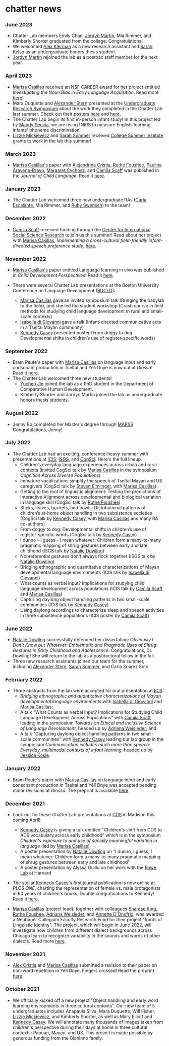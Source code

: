 # chatter news

### June 2023
* Chatter Lab members Emily Chan, [Jordyn Martin](../bios/jordyn-aboutme/), Mia Rimmer, and Kimberly Shorter graduated from the college. Congratulations!
* We welcomed [Alex Klerman](../bios-aboutme/) as a new research assistant and [Sarah Kelso](../bios/sarahk-aboutme/) as an undergraduate honors thesis student.
* [Jordyn Martin](../bios/jordyn-aboutme/) rejoined the lab as a postbac staff member for the next year.

### April 2023
* [Marisa Casillas](../bios/marisa-aboutme/) received an NSF CAREER award for her project entitled _Investigating the Noun Bias in Early Language Acquisition_. Read more [here](https://www.nsf.gov/awardsearch/showAward?AWD_ID=2238609&HistoricalAwards=false)!
* Mara Duquette and [Alexander Stern](../bios/alexander-aboutme/) presented at the [Undergraduate Research Symposium](https://ccrf.uchicago.edu/uchicagoresearchsymposium) about the work they completed in the Chatter Lab last summer. Check out their posters [here](https://ugradresearchsymposium.omeka.net/items/show/115) and [here](https://ugradresearchsymposium.omeka.net/items/show/103).
* The Chatter Lab begin its first in-person infant study! In this project led by [Mandy Seccia](https://voices.uchicago.edu/bermanlab/amanda-seccia/), we are using fNIRS to measure English-learning infants' phoneme discrimination.
* [Lizzie Mickiewicz](../bios/lizzie-aboutme/) and [Sarah Sommer](../bios/sarah-aboutme/) received [College Summer Institute](https://ccrf.uchicago.edu/undergraduate-research/college-summer-institute-csi) grants to work in the lab this summer!

### March 2023
* [Marisa Casillas's](../bios/marisa-aboutme/) paper with [Alejandrina Cristia](https://sites.google.com/site/acrsta), [Ruthe Foushee](https://ruthefoushee.com/), [Paulina Aravena-Bravo](https://www.uchile.cl/portafolio-academico/portafolio-academico/academico/71256), [Margaret Cychosz](https://megseekosh.github.io/), and [Camila Scaff](https://camilascaff.com/) was published in the _Journal of Child Language_. Read it [here](/lab-publications/Cristia_et_al_2023_Combining_observational_and_experimental_approaches_JCL.pdf).

### January 2023
* The Chatter Lab welcomed three new undergraduate RAs ([Carla Escalante](../bios/carla-aboutme/), Mia Rimmer, and [Ruby Swensen](../bios/ruby-aboutme/)) to the team!

### December 2022
* [Camila Scaff](https://camilascaff.com/) received funding through the [Center for International Social Science Research](https://cissr.uchicago.edu/) to join us this summer! Read about her project with [Marisa Casillas](../bios/marisa-aboutme/), _Implementing a cross-cultural field-friendly infant-directed speech preference study_, [here](https://cissr.uchicago.edu/23-24-FacultyProject-Casillas).

### November 2022
* [Marisa Casillas's](../bios/marisa-aboutme/) paper entitled Language learning in vivo was published in _Child Development Perspectives_! Read it [here](/lab-publications/Casillas_2022_Learning_language_in_vivo_CDP.pdf).

* There were several Chatter Lab presentations at the Boston University Conference on Language Development ([BUCLD](https://www.bu.edu/bucld/)):
	* [Marisa Casillas](../bios/marisa-aboutme/) gave an invited symposium talk (Bringing the babylab to the field), and she led the student workshop (Crash course in field methods for studying child language development in rural and small-scale contexts)
	* [Isabella di Giovanni](../bios/isabella-aboutme/) gave a talk (Infant-directed communicative acts in a Tseltal Mayan community)
	* [Kennedy Casey](https://kennedycasey.github.io/) presented poster (From doggy to dog: Developmental shifts in children’s use of register-specific words)

### September 2022
* Bram Peute's paper with [Marisa Casillas](../bios/marisa-aboutme/) on language input and early consonant production in Tseltal and Yélî Dnye is now out at _Glossa_! Read it [here](/lab-publications/PeuteCasillas_2022-early_consonant_production_in_tseltal_and_yeli_dnye-Glossa.pdf).
* The Chatter Lab welcomed three new students! 
	* [Yuchen Jin](../bios/yuchen-aboutme/) joined the lab as a PhD student in the Department of Comparative Human Development. 
	* Kimberly Shorter and Jordyn Martin joined the lab as undergraduate honors thesis students. 

### August 2022
* Jenny Bo completed her Master's degree through [MAPSS](https://mapss.uchicago.edu/). Congratulations, Jenny!

### July 2022
* The Chatter Lab had an exciting, conference-heavy summer with presentations at [ICIS](https://infantstudies.org/2022-congress/), [ISGS](https://isgs9conference.wixsite.com/isgs9), and [CogSci](https://cognitivesciencesociety.org/cogsci-2022/). Here's the full lineup:
	* Children’s everyday language experiences across urban and rural contexts (Invited CogSci talk by [Marisa Casillas](../bios/marisa-aboutme/) in the symposium _Cognition Across Diverse Populations_)
	* Immature vocalizations simplify the speech of Tseltal Mayan and US caregivers (CogSci talk by [Steven Elmlinger](https://stevenlelmlinger.com/), with [Marisa Casillas](../bios/marisa-aboutme/))
	* Getting to the root of linguistic alignment:
Testing the predictions of Interactive Alignment
across developmental and biological variation in
language skill (CogSci talk by [Ruthe Foushee](https://ruthefoushee.com/))
	* Sticks, leaves, buckets, and bowls: Distributional patterns of children’s at-home object handling in two subsistence societies (CogSci talk by [Kennedy Casey](https://kennedycasey.github.io/), with [Marisa Casillas](../bios/marisa-aboutme/) and many RA co-authors)
	*  From doggy to dog: Developmental shifts in children’s use of register-specific words (CogSci talk by  [Kennedy Casey](https://kennedycasey.github.io/))
	*  I dunno - I guess - I mean whatever: Children form a many-to-many pragmatic mapping of shrug gestures between early and late childhood (ISGS talk by [Natalie Dowling](https://www.nrdowling.com/))
	*  Nonreferential gestures don't always flock together (ISGS talk by [Natalie Dowling](https://www.nrdowling.com/))
	* Bridging ethnographic and quantitative characterizations of Mayan developmental language environments (ICIS talk by [Isabella di Giovanni](../bios/isabella-aboutme/))
	* What counts as verbal input? Implications for studying child language development across populations (ICIS talk by [Camila Scaff](https://camilascaff.com/) and [Marisa Casillas](../bios/marisa-aboutme/))
    * Capturing daylong object handling patterns in two small-scale communities (ICIS talk by [Kennedy Casey](https://kennedycasey.github.io/))
    * Using daylong recordings to characterize sleep and speech activities in three subsistence populations (ICIS poster by [Camila Scaff](https://camilascaff.com/))

### June 2022
* [Natalie Dowling](https://www.nrdowling.com/) successfully defended her dissertation: _Obviously I Don't Know but Whatever: Emblematic and Pragmatic Uses of Shrug Gestures in Early Childhood and Adolescence_. Congratulations, Dr. Dowling! She will return to the lab as a postdoctoral fellow in the fall.
* Three new research assistants joined our team for the summer, including [Alexander Stern](../bios/alexander-aboutme/), [Sarah Sommer](../bios/sarah-aboutme/), and Carla Suarez Soto.

### February 2022
* Three abstracts from the lab were accepted for oral presentation at [ICIS](https://infantstudies.org/2022-congress/):
    * _Bridging ethnographic and quantitative characterizations of Mayan developmental language environments_ with [Isabella di Giovanni](../bios/isabella-aboutme/) and [Marisa Casillas](../bios/marisa-aboutme/);
    * A talk "What Counts as Verbal Input? Implications for Studying Child Language Development Across Populations" with [Camila Scaff](https://camilascaff.com/) leading in the symposium _Towards an Ethical and Inclusive Science of Language Development_, headed up by [Adriana Weisleder](https://childlanguagelab.northwestern.edu/people/); and
    * A talk "Capturing daylong object handling patterns in two small-scale communities" with [Kennedy Casey](https://kennedycasey.github.io/) leading our lab group in the symposium _Communication includes much more than speech: Everyday, multimodal contexts of infant learning_, headed up by [Jessica Kosie](https://jkosie.github.io/).

### January 2022
* Bram Peute's paper with [Marisa Casillas](../bios/marisa-aboutme/) on language input and early consonant production in Tseltal and Yélî Dnye was accepted pending minor revisions at _Glossa_. The preprint is available [here](https://psyarxiv.com/5feju/).

### December 2021
* Look out for these Chatter Lab presentations at [CDS](https://cogdevsoc.org/program/) in Madison this coming April!:
    * [Kennedy Casey](https://kennedycasey.github.io/) is giving a talk entitled "Children's shift from CDS to ADS vocabulary across early childhood" which is in the symposium _Children's exposure to and use of socially meaningful variation in language_ (led by [Marisa Casillas](../bios/marisa-aboutme/))
    * A poster presentation by [Natalie Dowling](https://voices.uchicago.edu/ndowling/) on "I dunno, I guess, I mean whatever: Children form a many-to-many pragmatic mapping of shrug gestures between early and late childhood"
    * A poster presentation by Alyssa Guillu on her work with the [Rowe Lab](https://www.meredith-rowe.com/lab) at Harvard

* The stellar [Kennedy Casey](https://kennedycasey.github.io/)'s first journal publication is now online at _PLOS ONE_, charting the representation of female vs. male protagonists in 60 years of children's books. Double congratulations to Kennedy! Read it [here](https://journals.plos.org/plosone/article?id=10.1371/journal.pone.0260566).

* [Marisa Casillas](../bios/marisa-aboutme/) (project lead), together with colleagues [Sharese King](https://www.drshareseking.com/), [Ruthe Foushee](https://ruthefoushee.com/), [Adriana Weisleder](https://childlanguagelab.northwestern.edu/people/), and [Annette D'Onofrio](https://faculty.wcas.northwestern.edu/~akd2621/), was awarded a Neubauer Collegium Faculty Research Fund for their project "Roots of Linguistic Identity". The project, which will begin in June 2022, will investigate how children from different dialect backgrounds across Chicago learn to recognize variability in the sounds and words of other dialects. Read more [here](https://neubauercollegium.uchicago.edu/research/roots-of-linguistic-identity).

### November 2021
* [Alex Cristia](https://sites.google.com/site/acrsta/) and [Marisa Casillas](../bios/marisa-aboutme/) submitted a revision to their paper on non-word repetition in Yélî Dnye. Fingers crossed! Read the preprint [here](/lab-publications/Cristia_Casillas_underreview2_Nonword_repetition_in_children_learning_Yeli_Dnye_v20211125.pdf).

### October 2021
* We officially kicked off a new project "Object handling and early word learning environments in three cultural contexts". Our new team of 5 undergraduates includes Anapaula Silva, Mara Duquette, Will Fisher, [Lizzie Mickiewicz](../bios/lizzie-aboutme/), and Kimberly Shorter, as well as Mary Elliott and [Kennedy Casey](https://kennedycasey.github.io/). We will annotate many thousands of images taken from children's perspective during their days at home in three cultural contexts: Papuan, Mayan, and US. This project is made possible by generous funding from the Gianinno family.